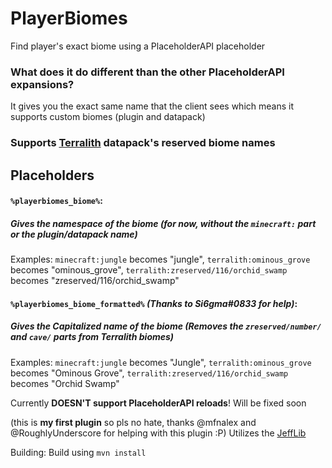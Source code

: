# PlayerBiomes
Find player's exact biome using a PlaceholderAPI placeholder
### What does it do different than the other PlaceholderAPI expansions?
It gives you the exact same name that the client sees which means it supports custom biomes (plugin and datapack)

### Supports [Terralith](https://www.curseforge.com/minecraft/mc-mods/terralith) datapack's reserved biome names

## Placeholders
#### `%playerbiomes_biome%`: 
##### Gives the namespace of the biome *(for now, without the `minecraft:` part or the plugin/datapack name)*

Examples: `minecraft:jungle` becomes "jungle", `terralith:ominous_grove` becomes "ominous_grove", `terralith:zreserved/116/orchid_swamp` becomes "zreserved/116/orchid_swamp"

#### `%playerbiomes_biome_formatted%` *(Thanks to Si6gma#0833 for help)*:
##### Gives the Capitalized name of the biome *(Removes the `zreserved/number/` and `cave/` parts from Terralith biomes)*

Examples: `minecraft:jungle` becomes "Jungle", `terralith:ominous_grove` becomes "Ominous Grove", `terralith:zreserved/116/orchid_swamp` becomes "Orchid Swamp"

Currently **DOESN'T support PlaceholderAPI reloads**! Will be fixed soon

(this is **my first plugin** so pls no hate, thanks @mfnalex and @RoughlyUnderscore for helping with this plugin :P)
Utilizes the [JeffLib](https://github.com/JEFF-Media-GbR/JeffLib)

Building:
Build using `mvn install`
